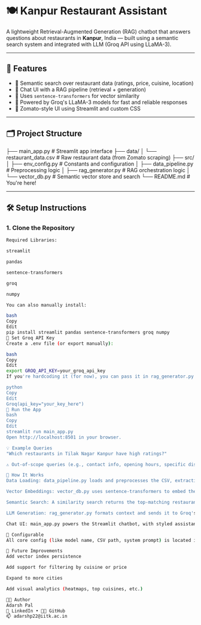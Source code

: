 # 🍽️ Kanpur Restaurant Assistant

A lightweight Retrieval-Augmented Generation (RAG) chatbot that answers questions about restaurants in **Kanpur**, India — built using a semantic search system and integrated with LLM (Groq API using LLaMA-3).

---

## 🚀 Features

- 🔎 Semantic search over restaurant data (ratings, price, cuisine, location)
- 💬 Chat UI with a RAG pipeline (retrieval + generation)
- 🧠 Uses `sentence-transformers` for vector similarity
- 🤖 Powered by Groq's LLaMA-3 models for fast and reliable responses
- 🎨 Zomato-style UI using Streamlit and custom CSS

---

## 🗂️ Project Structure

├── main_app.py                  # Streamlit app interface
├── data/
│   └── restaurant_data.csv      # Raw restaurant data (from Zomato scraping)
├── src/
│   ├── env_config.py            # Constants and configuration
│   ├── data_pipeline.py         # Preprocessing logic
│   ├── rag_generator.py         # RAG orchestration logic
│   └── vector_db.py             # Semantic vector store and search
└── README.md                    # You're here!

---

## 🛠️ Setup Instructions

### 1. Clone the Repository

```bash
Required Libraries:

streamlit

pandas

sentence-transformers

groq

numpy

You can also manually install:

bash
Copy
Edit
pip install streamlit pandas sentence-transformers groq numpy
🔐 Set Groq API Key
Create a .env file (or export manually):

bash
Copy
Edit
export GROQ_API_KEY=your_groq_api_key
If you're hardcoding it (for now), you can pass it in rag_generator.py under:

python
Copy
Edit
Groq(api_key="your_key_here")
🧪 Run the App
bash
Copy
Edit
streamlit run main_app.py
Open http://localhost:8501 in your browser.

💡 Example Queries
"Which restaurants in Tilak Nagar Kanpur have high ratings?"

⚠️ Out-of-scope queries (e.g., contact info, opening hours, specific dishes) will be gracefully declined.

🧠 How It Works
Data Loading: data_pipeline.py loads and preprocesses the CSV, extracting location and creating search_text.

Vector Embeddings: vector_db.py uses sentence-transformers to embed the search text.

Semantic Search: A similarity search returns the top-matching restaurants.

LLM Generation: rag_generator.py formats context and sends it to Groq's LLaMA-3 for response generation.

Chat UI: main_app.py powers the Streamlit chatbot, with styled assistant and user messages.

📌 Configurable
All core config (like model name, CSV path, system prompt) is located in src/env_config.py.

🧹 Future Improvements
Add vector index persistence

Add support for filtering by cuisine or price

Expand to more cities

Add visual analytics (heatmaps, top cuisines, etc.)

🧑‍💻 Author
Adarsh Pal
💼 LinkedIn • 🧑‍💻 GitHub
📫 adarshp22@iitk.ac.in

